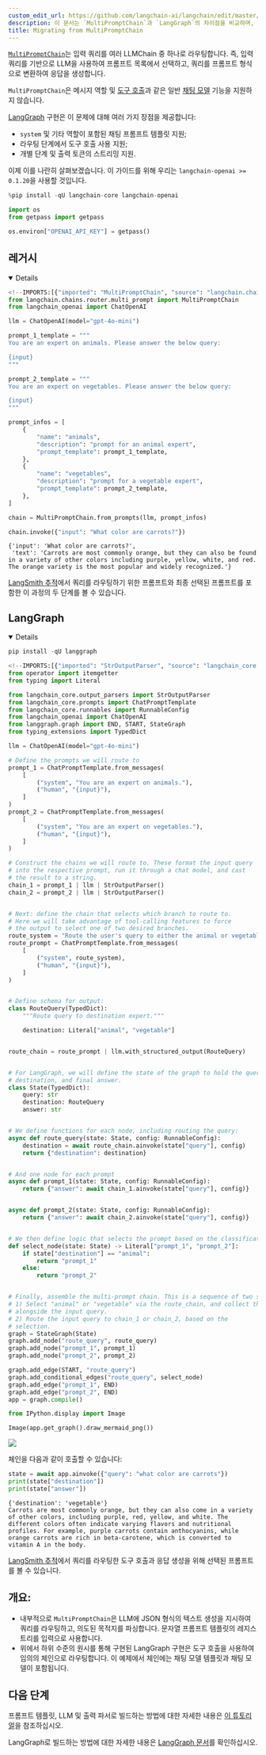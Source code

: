 ```yaml
---
custom_edit_url: https://github.com/langchain-ai/langchain/edit/master/docs/docs/versions/migrating_chains/multi_prompt_chain.ipynb
description: 이 문서는 `MultiPromptChain`과 `LangGraph`의 차이점을 비교하며, 각자의 기능과 장점을 설명합니다.
title: Migrating from MultiPromptChain
---
```


[`MultiPromptChain`](https://api.python.langchain.com/en/latest/chains/langchain.chains.router.multi_prompt.MultiPromptChain.html)는 입력 쿼리를 여러 LLMChain 중 하나로 라우팅합니다. 즉, 입력 쿼리를 기반으로 LLM을 사용하여 프롬프트 목록에서 선택하고, 쿼리를 프롬프트 형식으로 변환하여 응답을 생성합니다.

`MultiPromptChain`은 메시지 역할 및 [도구 호출](/docs/concepts/#functiontool-calling)과 같은 일반 [채팅 모델](/docs/concepts/#chat-models) 기능을 지원하지 않습니다.

[LangGraph](https://langchain-ai.github.io/langgraph/) 구현은 이 문제에 대해 여러 가지 장점을 제공합니다:

- `system` 및 기타 역할이 포함된 채팅 프롬프트 템플릿 지원;
- 라우팅 단계에서 도구 호출 사용 지원;
- 개별 단계 및 출력 토큰의 스트리밍 지원.

이제 이를 나란히 살펴보겠습니다. 이 가이드를 위해 우리는 `langchain-openai >= 0.1.20`을 사용할 것입니다.

```python
%pip install -qU langchain-core langchain-openai
```


```python
import os
from getpass import getpass

os.environ["OPENAI_API_KEY"] = getpass()
```


## 레거시

<details open>

```python
<!--IMPORTS:[{"imported": "MultiPromptChain", "source": "langchain.chains.router.multi_prompt", "docs": "https://api.python.langchain.com/en/latest/chains/langchain.chains.router.multi_prompt.MultiPromptChain.html", "title": "# Legacy"}, {"imported": "ChatOpenAI", "source": "langchain_openai", "docs": "https://api.python.langchain.com/en/latest/chat_models/langchain_openai.chat_models.base.ChatOpenAI.html", "title": "# Legacy"}]-->
from langchain.chains.router.multi_prompt import MultiPromptChain
from langchain_openai import ChatOpenAI

llm = ChatOpenAI(model="gpt-4o-mini")

prompt_1_template = """
You are an expert on animals. Please answer the below query:

{input}
"""

prompt_2_template = """
You are an expert on vegetables. Please answer the below query:

{input}
"""

prompt_infos = [
    {
        "name": "animals",
        "description": "prompt for an animal expert",
        "prompt_template": prompt_1_template,
    },
    {
        "name": "vegetables",
        "description": "prompt for a vegetable expert",
        "prompt_template": prompt_2_template,
    },
]

chain = MultiPromptChain.from_prompts(llm, prompt_infos)
```


```python
chain.invoke({"input": "What color are carrots?"})
```


```output
{'input': 'What color are carrots?',
 'text': 'Carrots are most commonly orange, but they can also be found in a variety of other colors including purple, yellow, white, and red. The orange variety is the most popular and widely recognized.'}
```


[LangSmith 추적](https://smith.langchain.com/public/e935238b-0b63-4984-abc8-873b2170a32d/r)에서 쿼리를 라우팅하기 위한 프롬프트와 최종 선택된 프롬프트를 포함한 이 과정의 두 단계를 볼 수 있습니다.

</details>

## LangGraph

<details open>

```python
pip install -qU langgraph
```


```python
<!--IMPORTS:[{"imported": "StrOutputParser", "source": "langchain_core.output_parsers", "docs": "https://api.python.langchain.com/en/latest/output_parsers/langchain_core.output_parsers.string.StrOutputParser.html", "title": "# Legacy"}, {"imported": "ChatPromptTemplate", "source": "langchain_core.prompts", "docs": "https://api.python.langchain.com/en/latest/prompts/langchain_core.prompts.chat.ChatPromptTemplate.html", "title": "# Legacy"}, {"imported": "RunnableConfig", "source": "langchain_core.runnables", "docs": "https://api.python.langchain.com/en/latest/runnables/langchain_core.runnables.config.RunnableConfig.html", "title": "# Legacy"}, {"imported": "ChatOpenAI", "source": "langchain_openai", "docs": "https://api.python.langchain.com/en/latest/chat_models/langchain_openai.chat_models.base.ChatOpenAI.html", "title": "# Legacy"}]-->
from operator import itemgetter
from typing import Literal

from langchain_core.output_parsers import StrOutputParser
from langchain_core.prompts import ChatPromptTemplate
from langchain_core.runnables import RunnableConfig
from langchain_openai import ChatOpenAI
from langgraph.graph import END, START, StateGraph
from typing_extensions import TypedDict

llm = ChatOpenAI(model="gpt-4o-mini")

# Define the prompts we will route to
prompt_1 = ChatPromptTemplate.from_messages(
    [
        ("system", "You are an expert on animals."),
        ("human", "{input}"),
    ]
)
prompt_2 = ChatPromptTemplate.from_messages(
    [
        ("system", "You are an expert on vegetables."),
        ("human", "{input}"),
    ]
)

# Construct the chains we will route to. These format the input query
# into the respective prompt, run it through a chat model, and cast
# the result to a string.
chain_1 = prompt_1 | llm | StrOutputParser()
chain_2 = prompt_2 | llm | StrOutputParser()


# Next: define the chain that selects which branch to route to.
# Here we will take advantage of tool-calling features to force
# the output to select one of two desired branches.
route_system = "Route the user's query to either the animal or vegetable expert."
route_prompt = ChatPromptTemplate.from_messages(
    [
        ("system", route_system),
        ("human", "{input}"),
    ]
)


# Define schema for output:
class RouteQuery(TypedDict):
    """Route query to destination expert."""

    destination: Literal["animal", "vegetable"]


route_chain = route_prompt | llm.with_structured_output(RouteQuery)


# For LangGraph, we will define the state of the graph to hold the query,
# destination, and final answer.
class State(TypedDict):
    query: str
    destination: RouteQuery
    answer: str


# We define functions for each node, including routing the query:
async def route_query(state: State, config: RunnableConfig):
    destination = await route_chain.ainvoke(state["query"], config)
    return {"destination": destination}


# And one node for each prompt
async def prompt_1(state: State, config: RunnableConfig):
    return {"answer": await chain_1.ainvoke(state["query"], config)}


async def prompt_2(state: State, config: RunnableConfig):
    return {"answer": await chain_2.ainvoke(state["query"], config)}


# We then define logic that selects the prompt based on the classification
def select_node(state: State) -> Literal["prompt_1", "prompt_2"]:
    if state["destination"] == "animal":
        return "prompt_1"
    else:
        return "prompt_2"


# Finally, assemble the multi-prompt chain. This is a sequence of two steps:
# 1) Select "animal" or "vegetable" via the route_chain, and collect the answer
# alongside the input query.
# 2) Route the input query to chain_1 or chain_2, based on the
# selection.
graph = StateGraph(State)
graph.add_node("route_query", route_query)
graph.add_node("prompt_1", prompt_1)
graph.add_node("prompt_2", prompt_2)

graph.add_edge(START, "route_query")
graph.add_conditional_edges("route_query", select_node)
graph.add_edge("prompt_1", END)
graph.add_edge("prompt_2", END)
app = graph.compile()
```


```python
from IPython.display import Image

Image(app.get_graph().draw_mermaid_png())
```


![](/img/167f4f7c1b53d416d949714d03c01ce8.jpg)

체인을 다음과 같이 호출할 수 있습니다:

```python
state = await app.ainvoke({"query": "what color are carrots"})
print(state["destination"])
print(state["answer"])
```

```output
{'destination': 'vegetable'}
Carrots are most commonly orange, but they can also come in a variety of other colors, including purple, red, yellow, and white. The different colors often indicate varying flavors and nutritional profiles. For example, purple carrots contain anthocyanins, while orange carrots are rich in beta-carotene, which is converted to vitamin A in the body.
```

[LangSmith 추적](https://smith.langchain.com/public/1017a9d2-2d2a-4954-a5fd-5689632b4c5f/r)에서 쿼리를 라우팅한 도구 호출과 응답 생성을 위해 선택된 프롬프트를 볼 수 있습니다.

</details>

## 개요:

- 내부적으로 `MultiPromptChain`은 LLM에 JSON 형식의 텍스트 생성을 지시하여 쿼리를 라우팅하고, 의도된 목적지를 파싱합니다. 문자열 프롬프트 템플릿의 레지스트리를 입력으로 사용합니다.
- 위에서 하위 수준의 원시를 통해 구현된 LangGraph 구현은 도구 호출을 사용하여 임의의 체인으로 라우팅합니다. 이 예제에서 체인에는 채팅 모델 템플릿과 채팅 모델이 포함됩니다.

## 다음 단계

프롬프트 템플릿, LLM 및 출력 파서로 빌드하는 방법에 대한 자세한 내용은 [이 튜토리얼](/docs/tutorials/llm_chain)을 참조하십시오.

LangGraph로 빌드하는 방법에 대한 자세한 내용은 [LangGraph 문서](https://langchain-ai.github.io/langgraph/)를 확인하십시오.